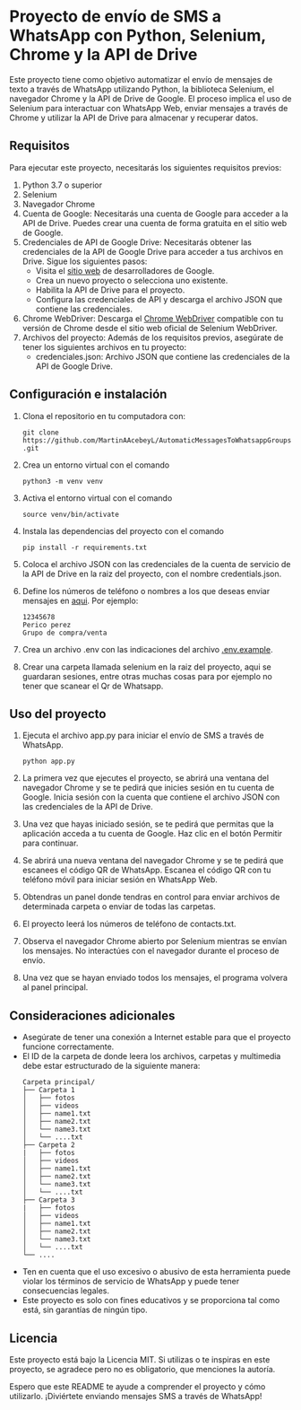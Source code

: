 # Proyecto de envío de SMS a WhatsApp con Python, Selenium, Chrome y la API de Drive
Este proyecto tiene como objetivo automatizar el envío de mensajes de texto a través de WhatsApp utilizando Python, la biblioteca Selenium, el navegador Chrome y la API de Drive de Google. El proceso implica el uso de Selenium para interactuar con WhatsApp Web, enviar mensajes a través de Chrome y utilizar la API de Drive para almacenar y recuperar datos.


## Requisitos
Para ejecutar este proyecto, necesitarás los siguientes requisitos previos:
1. Python 3.7 o superior
2. Selenium
3. Navegador Chrome
4. Cuenta de Google: Necesitarás una cuenta de Google para acceder a la API de Drive. Puedes crear una cuenta de forma gratuita en el sitio web de Google.
5. Credenciales de API de Google Drive: Necesitarás obtener las credenciales de la API de Google Drive para acceder a tus archivos en Drive. Sigue los siguientes pasos:
    * Visita el [sitio web](https://console.cloud.google.com/projectselector2/apis/dashboard?supportedpurview=project) de desarrolladores de Google.
    * Crea un nuevo proyecto o selecciona uno existente.
    * Habilita la API de Drive para el proyecto.
    * Configura las credenciales de API y descarga el archivo JSON que contiene las credenciales.
6. Chrome WebDriver: Descarga el [Chrome WebDriver](https://chromedriver.chromium.org/downloads) compatible con tu versión de Chrome desde el sitio web oficial de Selenium WebDriver.
7. Archivos del proyecto: Además de los requisitos previos, asegúrate de tener los siguientes archivos en tu proyecto:
    * credenciales.json: Archivo JSON que contiene las credenciales de la API de Google Drive.
## Configuración e instalación
1. Clona el repositorio en tu computadora con:

    ```git clone https://github.com/MartinAAcebeyL/AutomaticMessagesToWhatsappGroups.git```
2. Crea un entorno virtual con el comando 

    `python3 -m venv venv`
3. Activa el entorno virtual con el comando 

    `source venv/bin/activate`
4. Instala las dependencias del proyecto con el comando 

    `pip install -r requirements.txt`

5. Coloca el archivo JSON con las credenciales de la cuenta de servicio de la API de Drive en la raiz del proyecto, con el nombre credentials.json.
6. Define los números de teléfono o nombres a los que deseas enviar mensajes en [aqui](contacts.txt). Por ejemplo:

    ```
    12345678
    Perico perez
    Grupo de compra/venta
    ```
7. Crea un archivo .env con las indicaciones del archivo [.env.example](.env.example).
8. Crear una carpeta llamada selenium en la raiz del proyecto, aqui se guardaran sesiones, entre otras muchas cosas para por ejemplo no tener que scanear el Qr de Whatsapp.

## Uso del proyecto
1. Ejecuta el archivo app.py para iniciar el envío de SMS a través de WhatsApp.

    ```python app.py```
2. La primera vez que ejecutes el proyecto, se abrirá una ventana del navegador Chrome y se te pedirá que inicies sesión en tu cuenta de Google. Inicia sesión con la cuenta que contiene el archivo JSON con las credenciales de la API de Drive.
3. Una vez que hayas iniciado sesión, se te pedirá que permitas que la aplicación acceda a tu cuenta de Google. Haz clic en el botón Permitir para continuar.
4. Se abrirá una nueva ventana del navegador Chrome y se te pedirá que escanees el código QR de WhatsApp. Escanea el código QR con tu teléfono móvil para iniciar sesión en WhatsApp Web.
5. Obtendras un panel donde tendras en control para enviar archivos de determinada carpeta o enviar de todas las carpetas.
5. El proyecto leerá los números de teléfono de contacts.txt.
6. Observa el navegador Chrome abierto por Selenium mientras se envían los mensajes. No interactúes con el navegador durante el proceso de envío.
7. Una vez que se hayan enviado todos los mensajes, el programa volvera al panel principal.

## Consideraciones adicionales
* Asegúrate de tener una conexión a Internet estable para que el proyecto funcione correctamente.
* El ID de la carpeta de donde leera los archivos, carpetas y multimedia debe estar estructurado de la siguiente manera: 
    ```
    Carpeta principal/
    ├── Carpeta 1
    │   ├── fotos
    │   ├── videos
    │   ├── name1.txt
    │   ├── name2.txt
    │   └── name3.txt
    │   └── ....txt
    ├── Carpeta 2
    |   ├── fotos
    │   ├── videos
    │   ├── name1.txt
    │   ├── name2.txt
    │   └── name3.txt
    │   └── ....txt
    ├── Carpeta 3
    |   ├── fotos
    │   ├── videos
    │   ├── name1.txt
    │   ├── name2.txt
    │   └── name3.txt
    │   └── ....txt
    └── ....
    ```
* Ten en cuenta que el uso excesivo o abusivo de esta herramienta puede violar los términos de servicio de WhatsApp y puede tener consecuencias legales.
* Este proyecto es solo con fines educativos y se proporciona tal como está, sin garantías de ningún tipo.

## Licencia
Este proyecto está bajo la Licencia MIT. Si utilizas o te inspiras en este proyecto, se agradece pero no es obligatorio, que menciones la autoría.

Espero que este README te ayude a comprender el proyecto y cómo utilizarlo. ¡Diviértete enviando mensajes SMS a través de WhatsApp!